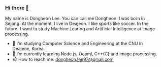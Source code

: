 ### Hi there 👋

My name is Dongheon Lee. You can call me Dongheon. I was born in Sejong. At the moment, I live in Deajeon. 
I like sports like soccer. In the future, I want to study Machine Learing and Artificial Intelligence at image processing. 

- 🔭 I’m studying Computer Science and Engineering at the CNU in Deajeon, Korea.
- 🌱 I’m currently learning Node.js, Ocaml, C++(C) and image processing. 
- 📫 How to reach me: dongheon.lee97@gmail.com

<!--
**Dongheon97/Dongheon97** is a ✨ _special_ ✨ repository because its `README.md` (this file) appears on your GitHub profile.

